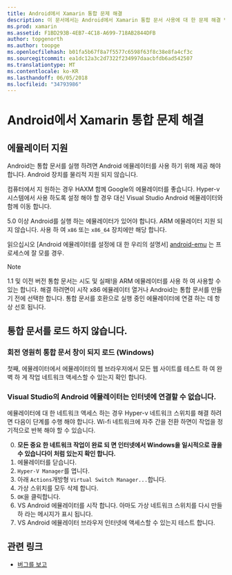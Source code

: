 ```yaml
---
title: Android에서 Xamarin 통합 문제 해결
description: 이 문서에서는 Android에서 Xamarin 통합 문서 사용에 대 한 문제 해결 팁을 제공 합니다. 에뮬레이터 지원, 로드 하지 않습니다. 통합 문서 및 기타 항목에 설명 합니다.
ms.prod: xamarin
ms.assetid: F1BD293B-4EB7-4C18-A699-718AB2844DFB
author: topgenorth
ms.author: toopge
ms.openlocfilehash: b01fa5b67f8a7f5577c6598f63f8c38e8fa4cf3c
ms.sourcegitcommit: ea1dc12a3c2d7322f234997daacbfdb6ad542507
ms.translationtype: MT
ms.contentlocale: ko-KR
ms.lasthandoff: 06/05/2018
ms.locfileid: "34793986"
---
```

# <a name="troubleshooting-xamarin-workbooks-on-android"></a>Android에서 Xamarin 통합 문제 해결

## <a name="emulator-support"></a>에뮬레이터 지원

Android는 통합 문서를 실행 하려면 Android 에뮬레이터를 사용 하기 위해 제공 해야 합니다. Android 장치를 물리적 지원 되지 않습니다.

컴퓨터에서 지 원하는 경우 HAXM 함께 Google의 에뮬레이터를 좋습니다.
Hyper-v 시스템에서 사용 하도록 설정 해야 할 경우 대신 Visual Studio Android 에뮬레이터와 함께 이동 합니다.

5.0 이상 Android를 실행 하는 에뮬레이터가 있어야 합니다. ARM 에뮬레이터 지원 되지 않습니다. 사용 하 여 `x86` 또는 `x86_64` 장치에만 해당 합니다.

읽으십시오 [Android 에뮬레이터를 설정에 대 한 우리의 설명서] [ android-emu] 는 프로세스에 잘 모를 경우.

> [!NOTE]
> 1.1 및 이전 버전 통합 문서는 시도 및 실패!을 ARM 에뮬레이터를 사용 하 여 사용할 수 있는 합니다. 해결 하려면이 시작 x86 에뮬레이터 열거나 Android는 통합 문서를 만들기 전에 선택한 합니다. 통합 문서를 호환으로 실행 중인 에뮬레이터에 연결 하는 데 항상 선호 됩니다.

## <a name="workbooks-wont-load"></a>통합 문서를 로드 하지 않습니다.

### <a name="workbook-window-spins-forever-never-loads-windows"></a>회전 영원히 통합 문서 창이 되지 로드 (Windows)

첫째, 에뮬레이터에서 에뮬레이터의 웹 브라우저에서 모든 웹 사이트를 테스트 하 여 완벽 하 게 작업 네트워크 액세스할 수 있는지 확인 합니다.

### <a name="visual-studio-android-emulator-cannot-connect-to-the-internet"></a>Visual Studio의 Android 에뮬레이터는 인터넷에 연결할 수 없습니다.

에뮬레이터에 대 한 네트워크 액세스 하는 경우 Hyper-v 네트워크 스위치를 해결 하려면 다음이 단계를 수행 해야 합니다. Wi-fi 네트워크에 자주 간을 전환 하면이 작업을 정기적으로 반복 해야 할 수 있습니다.

0. **모든 중요 한 네트워크 작업이 완료 되 면 인터넷에서 Windows을 일시적으로 끊을 수 있습니다이 처럼 있는지 확인 합니다.**
1. 에뮬레이터를 닫습니다.
2. `Hyper-V Manager`를 엽니다.
3. 아래 `Actions`개방형 `Virtual Switch Manager...`합니다.
4. 가상 스위치를 모두 삭제 합니다.
5. `OK`을 클릭합니다.
6. VS Android 에뮬레이터를 시작 합니다. 아마도 가상 네트워크 스위치를 다시 만들 하 라는 메시지가 표시 됩니다.
7. VS Android 에뮬레이터 브라우저 인터넷에 액세스할 수 있는지 테스트 합니다.

[android-emu]: https://developer.xamarin.com/guides/android/deployment,_testing,_and_metrics/debug-on-emulator/


## <a name="related-links"></a>관련 링크

- [버그를 보고](~/tools/workbooks/install.md#reporting-bugs)
